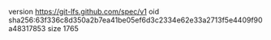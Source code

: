 version https://git-lfs.github.com/spec/v1
oid sha256:63f336c8d350a2b7ea41be05ef6d3c2334e62e33a2713f5e4409f90a48317853
size 1765

